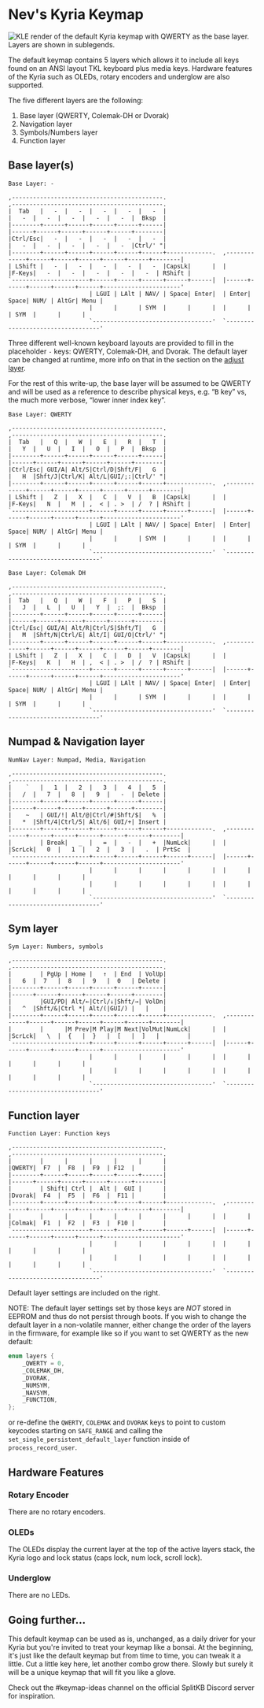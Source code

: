 # Nev's Kyria Keymap

![KLE render of the default Kyria keymap with QWERTY as the base layer. Layers are shown in sublegends.](./kyria_qwerty_nev.png)


The default keymap contains 5 layers which allows it to include all keys found on an ANSI layout TKL keyboard plus media keys.
Hardware features of the Kyria such as OLEDs, rotary encoders and underglow are also supported.

The five different layers are the following:
1. Base layer (QWERTY, Colemak-DH or Dvorak)
2. Navigation layer
3. Symbols/Numbers layer
4. Function layer

## Base layer(s)
```
Base Layer: -

,-------------------------------------------.                              ,-------------------------------------------.
|  Tab   |   -  |   -  |   -  |   -  |   -  |                              |   -  |   -  |   -  |   -  |   -  |  Bksp  |
|--------+------+------+------+------+------|                              |------+------+------+------+------+--------|
|Ctrl/Esc|   -  |   -  |   -  |   -  |   -  |                              |   -  |   -  |   -  |   -  |   -  |Ctrl/' "|
|--------+------+------+------+------+------+-------------.  ,-------------+------+------+------+------+------+--------|
| LShift |   -  |   -  |   -  |   -  |   -  |CapsLk|      |  |      |F-Keys|   -  |   -  |   -  |   -  |   -  | RShift |
`----------------------+------+------+------+------+------|  |------+------+------+------+------+----------------------'
                       | LGUI | LAlt | NAV/ | Space| Enter|  | Enter| Space| NUM/ | AltGr| Menu |
                       |      |      | SYM  |      |      |  |      |      | SYM  |      |      |
                       `----------------------------------'  `----------------------------------'
```
Three different well-known keyboard layouts are provided to fill in the placeholder `-` keys: QWERTY, Colemak-DH, and Dvorak. The default layer can be changed at runtime, more info on that in the section on the [adjust layer](#adjust-layer).

For the rest of this write-up, the base layer will be assumed to be QWERTY and will be used as a reference to describe physical keys, e.g. “<kbd>B</kbd> key” vs, the much more verbose, “lower inner index key”.

```
Base Layer: QWERTY

,-------------------------------------------.                              ,-------------------------------------------.
|  Tab   |   Q  |   W  |   E  |   R  |   T  |                              |   Y  |   U  |   I  |   O  |   P  |  Bksp  |
|--------+------+------+------+------+------|                              |------+------+------+------+------+--------|
|Ctrl/Esc| GUI/A| Alt/S|Ctrl/D|Shft/F|   G  |                              |   H  |Shft/J|Ctrl/K| Alt/L|GUI/;:|Ctrl/' "|
|--------+------+------+------+------+------+-------------.  ,-------------+------+------+------+------+------+--------|
| LShift |   Z  |   X  |   C  |   V  |   B  |CapsLk|      |  |      |F-Keys|   N  |   M  | ,  < | . >  | /  ? | RShift |
`----------------------+------+------+------+------+------|  |------+------+------+------+------+----------------------'
                       | LGUI | LAlt | NAV/ | Space| Enter|  | Enter| Space| NUM/ | AltGr| Menu |
                       |      |      | SYM  |      |      |  |      |      | SYM  |      |      |
                       `----------------------------------'  `----------------------------------'
```

```
Base Layer: Colemak DH

,-------------------------------------------.                              ,-------------------------------------------.
|  Tab   |   Q  |   W  |   F  |   P  |   S  |                              |   J  |   L  |   U  |   Y  |  ;:  |  Bksp  |
|--------+------+------+------+------+------|                              |------+------+------+------+------+--------|
|Ctrl/Esc| GUI/A| Alt/R|Ctrl/S|Shft/T|   G  |                              |   M  |Shft/N|Ctrl/E| Alt/I| GUI/O|Ctrl/' "|
|--------+------+------+------+------+------+-------------.  ,-------------+------+------+------+------+------+--------|
| LShift |   Z  |   X  |   C  |   D  |   V  |CapsLk|      |  |      |F-Keys|   K  |   H  | ,  < | . >  | /  ? | RShift |
`----------------------+------+------+------+------+------|  |------+------+------+------+------+----------------------'
                       | LGUI | LAlt | NAV/ | Space| Enter|  | Enter| Space| NUM/ | AltGr| Menu |
                       |      |      | SYM  |      |      |  |      |      | SYM  |      |      |
                       `----------------------------------'  `----------------------------------'
```

## Numpad & Navigation layer

```
NumNav Layer: Numpad, Media, Navigation

,-------------------------------------------.                              ,-------------------------------------------.
|    `   |   1  |   2  |   3  |   4  |   5  |                              |   /  |   7  |   8  |   9  |   -  | Delete |
|--------+------+------+------+------+------|                              |------+------+------+------+------+--------|
|    ~   | GUI/!| Alt/@|Ctrl/#|Shft/$|   %  |                              |   *  |Shft/4|Ctrl/5| Alt/6| GUI/+| Insert |
|--------+------+------+------+------+------+-------------.  ,-------------+------+------+------+------+------+--------|
|        | Break|   _  |   =  |   -  |   +  |NumLck|      |  |      |ScrLck|   0  |   1  |   2  |   3  |   .  | PrtSc  |
`----------------------+------+------+------+------+------|  |------+------+------+------+------+----------------------'
                       |      |      |      |      |      |  |      |      |      |      |      |
                       |      |      |      |      |      |  |      |      |      |      |      |
                       `----------------------------------'  `----------------------------------'
```


## Sym layer
```
Sym Layer: Numbers, symbols

,-------------------------------------------.                              ,-------------------------------------------.
|        | PgUp | Home |   ↑  | End  | VolUp|                              |   6  |  7   |  8   |  9   |  0   | Delete |
|--------+------+------+------+------+------|                              |------+------+------+------+------+--------|
|        |GUI/PD| Alt/←|Ctrl/↓|Shft/→| VolDn|                              |   ^  |Shft/&|Ctrl *| Alt/(|GUI/) |   |    |
|--------+------+------+------+------+------+-------------.  ,-------------+------+------+------+------+------+--------|
|        |      |M Prev|M Play|M Next|VolMut|NumLck|      |  |      |ScrLck|   \  |  {   |  }   |  [   |  ]   |        |
`----------------------+------+------+------+------+------|  |------+------+------+------+------+----------------------'
                       |      |      |      |      |      |  |      |      |      |      |      |
                       |      |      |      |      |      |  |      |      |      |      |      |
                       `----------------------------------'  `----------------------------------'
```

## Function layer
```
Function Layer: Function keys

,-------------------------------------------.                              ,-------------------------------------------.
|        |      |      |      |      |      |                              |QWERTY|  F7  |  F8  |  F9  | F12  |        |
|--------+------+------+------+------+------|                              |------+------+------+------+------+--------|
|        | Shift| Ctrl |  Alt |  GUI |      |                              |Dvorak|  F4  |  F5  |  F6  |  F11 |        |
|--------+------+------+------+------+------+-------------.  ,-------------+------+------+------+------+------+--------|
|        |      |      |      |      |      |      |      |  |      |      |Colmak|  F1  |  F2  |  F3  |  F10 |        |
`----------------------+------+------+------+------+------|  |------+------+------+------+------+----------------------'
                       |      |      |      |      |      |  |      |      |      |      |      |
                       |      |      |      |      |      |  |      |      |      |      |      |
                       `----------------------------------'  `----------------------------------'
```


Default layer settings are included on the right.

NOTE: The default layer settings set by those keys are *NOT* stored in EEPROM and thus do not persist through boots. If you wish to change the default layer in a non-volatile manner, either change the order of the layers in the firmware, for example like so if you want to set QWERTY as the new default:
```c
enum layers {
    _QWERTY = 0,
    _COLEMAK_DH,
    _DVORAK,
    _NUMSYM,
    _NAVSYM,
    _FUNCTION,
};
```
or re-define the `QWERTY`, `COLEMAK` and `DVORAK` keys to point to custom keycodes starting on `SAFE_RANGE` and calling the `set_single_persistent_default_layer` function inside of `process_record_user`.

## Hardware Features

### Rotary Encoder
There are no rotary encoders.

### OLEDs
The OLEDs display the current layer at the top of the active layers stack, the Kyria logo and lock status (caps lock, num lock, scroll lock).

### Underglow
There are no LEDs.

## Going further…

This default keymap can be used as is, unchanged, as a daily driver for your Kyria but you're invited to treat your keymap like a bonsai. At the beginning, it's just like the default keymap but from time to time, you can tweak it a little. Cut a little key here, let another combo grow there. Slowly but surely it will be a unique keymap that will fit you like a glove.

Check out the #keymap-ideas channel on the official SplitKB Discord server for inspiration.
